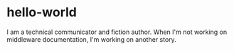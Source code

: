 # hello-world
I am a technical communicator and fiction author. When I'm not working on middleware documentation, I'm working on another story.
